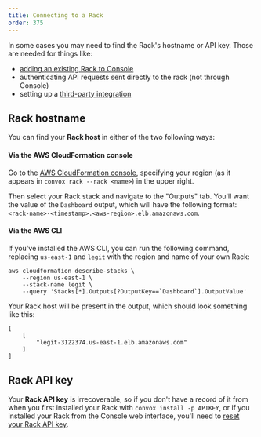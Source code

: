```yaml
---
title: Connecting to a Rack
order: 375
---
```


In some cases you may need to find the Rack's hostname or API key. Those are needed for things like:

* [adding an existing Rack to Console](/docs/adding-an-existing-rack)
* authenticating API requests sent directly to the rack (not through Console)
* setting up a [third-party integration](/docs/integrations-overview)

## Rack hostname


You can find your **Rack host** in either of the two following ways:


#### Via the AWS CloudFormation console

Go to the [AWS CloudFormation console](https://console.aws.amazon.com/cloudformation), specifying your region (as it appears in `convox rack --rack <name>`) in the upper right.

Then select your Rack stack and navigate to the "Outputs" tab. You'll want the value of the `Dashboard` output, which will have the following format: `<rack-name>-<timestamp>.<aws-region>.elb.amazonaws.com`.

#### Via the AWS CLI

If you've installed the AWS CLI, you can run the following command, replacing `us-east-1` and `legit` with the region and name of your own Rack:

```
aws cloudformation describe-stacks \
    --region us-east-1 \
    --stack-name legit \
    --query 'Stacks[*].Outputs[?OutputKey==`Dashboard`].OutputValue'
```

Your Rack host will be present in the output, which should look something like this:

```
[
    [
        "legit-3122374.us-east-1.elb.amazonaws.com"
    ]
]
```

## Rack API key

Your **Rack API key** is irrecoverable, so if you don't have a record of it from when you first installed your Rack with `convox install -p APIKEY`, or if you installed your Rack from the Console web interface, you'll need to [reset your Rack API key](/docs/api-keyroll#roll-rack-api-key-ne-password).
